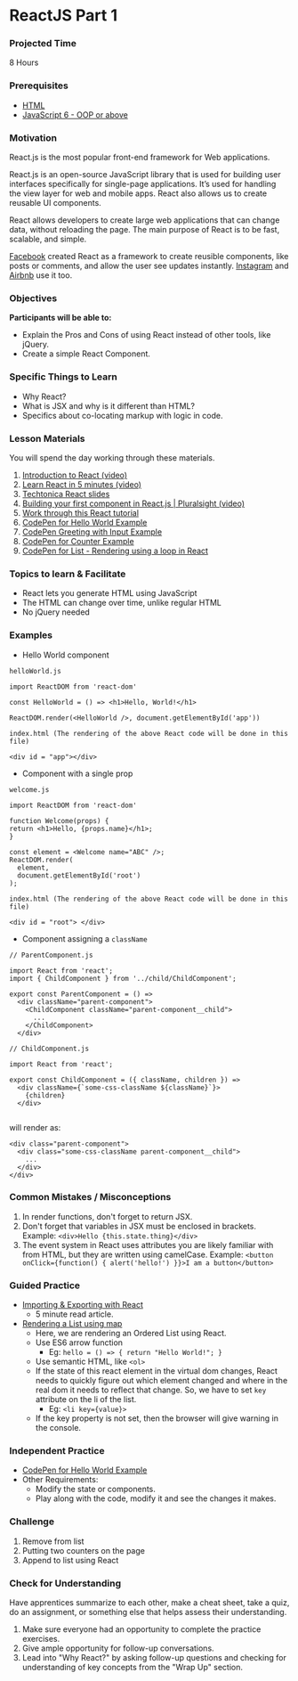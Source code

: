 # ReactJS Part 1

### Projected Time
8 Hours

### Prerequisites
* [HTML](../web/html.md)
* [JavaScript 6 - OOP or above](../javascript/javascript-7-oop.md)

### Motivation
React.js is the most popular front-end framework for Web applications. 

React.js is an open-source JavaScript library that is used for building user interfaces specifically for single-page applications. It’s used for handling the view layer for web and mobile apps. React also allows us to create reusable UI components.

React allows developers to create large web applications that can change data, without reloading the page. The main purpose of React is to be fast, scalable, and simple.

[Facebook](www.facebook.com) created React as a framework to create reusible components, like posts or comments, and allow the user see updates instantly. [Instagram](https://www.instagram.com/) and [Airbnb](https://www.airbnb.com/) use it too.

### Objectives
**Participants will be able to:**
- Explain the Pros and Cons of using React instead of other tools, like jQuery.
- Create a simple React Component.

### Specific Things to Learn
- Why React?
- What is JSX and why is it different than HTML?
- Specifics about co-locating markup with logic in code.

### Lesson Materials

You will spend the day working through these materials.

1. [Introduction to React (video)](https://youtu.be/ycstRj2i66k)
1. [Learn React in 5 minutes (video)](https://medium.freecodecamp.org/learn-react-js-in-5-minutes-526472d292f4)
1. [Techtonica React slides](https://docs.google.com/presentation/d/1Bswkl7e1kGVav7KFabHrBgXhRi7mlINTbinxnUcGDy8/edit?usp=sharing)
1. [Building your first component in React.js | Pluralsight (video)](https://youtu.be/K_jS1anlVAM)
1. [Work through this React tutorial](https://facebook.github.io/react/index.html)
1. [CodePen for Hello World Example](http://codepen.io/marcacyr/pen/NAyqgX)
1. [CodePen Greeting with Input Example](http://codepen.io/marcacyr/pen/bZLVbj)
1. [CodePen for Counter Example](http://codepen.io/marcacyr/pen/rLJVqR)
1. [CodePen for List - Rendering using a loop in React](http://codepen.io/marcacyr/pen/KrQpYb)

### Topics to learn & Facilitate

- React lets you generate HTML using JavaScript
- The HTML can change over time, unlike regular HTML
- No jQuery needed

### Examples
- Hello World component
```
helloWorld.js

import ReactDOM from 'react-dom'

const HelloWorld = () => <h1>Hello, World!</h1>
      
ReactDOM.render(<HelloWorld />, document.getElementById('app'))

index.html (The rendering of the above React code will be done in this file)

<div id = "app"></div>

```

- Component with a single prop
``` 
welcome.js

import ReactDOM from 'react-dom'

function Welcome(props) {  
return <h1>Hello, {props.name}</h1>;
}

const element = <Welcome name="ABC" />;
ReactDOM.render(
  element,
  document.getElementById('root')
);

index.html (The rendering of the above React code will be done in this file)

<div id = "root"> </div>

```

- Component assigning a `className`
```
// ParentComponent.js

import React from 'react';
import { ChildComponent } from '../child/ChildComponent';

export const ParentComponent = () =>
  <div className="parent-component">
    <ChildComponent className="parent-component__child">
      ...
    </ChildComponent>
  </div>

// ChildComponent.js

import React from 'react';

export const ChildComponent = ({ className, children }) =>
  <div className={`some-css-className ${className}`}>
    {children}
  </div>
  
```
will render as:
```
<div class="parent-component">
  <div class="some-css-className parent-component__child">
    ...
  </div>
</div>

```

### Common Mistakes / Misconceptions

1. In render functions, don't forget to return JSX.
2. Don't forget that variables in JSX must be enclosed in brackets. Example: `<div>Hello {this.state.thing}</div>`
3. The event system in React uses attributes you are likely familiar with from HTML, but they are written using camelCase. Example: `<button onClick={function() { alert('hello!') }}>I am a button</button>`

### Guided Practice
- [Importing & Exporting with React](https://medium.com/@thejasonfile/a-simple-intro-to-javascript-imports-and-exports-389dd53c3fac)
  - 5 minute read article.
- [Rendering a List using map](https://codepen.io/jamesjose03/pen/jOPRwVm)
  - Here, we are rendering an  Ordered List using React.
  - Use ES6 arrow function
    - Eg: `hello = () => {
           return "Hello World!";
          }`
  - Use semantic HTML, like `<ol>`
  - If the state of this react element in the virtual dom changes, React needs to quickly figure out which element changed and where in the real dom it needs to reflect that change. So, we have to set `key` attribute on the li of the list.
    - Eg: `<li key={value}>`
  - If the key property is not set, then the browser will give warning in the console.

### Independent Practice
- [CodePen for Hello World Example](https://codepen.io/jamesjose03/pen/gOpVeLQ)
- Other Requirements: 
  - Modify the state or components.
  - Play along with the code, modify it and see the changes it makes.

### Challenge

1. Remove from list
2. Putting two counters on the page
3. Append to list using React

### Check for Understanding

Have apprentices summarize to each other, make a cheat sheet, take a quiz, do an assignment, or something else that helps assess their understanding.

1. Make sure everyone had an opportunity to complete the practice exercises.
2. Give ample opportunity for follow-up conversations.
3. Lead into "Why React?" by asking follow-up questions and checking for understanding of key concepts from the "Wrap Up" section.
